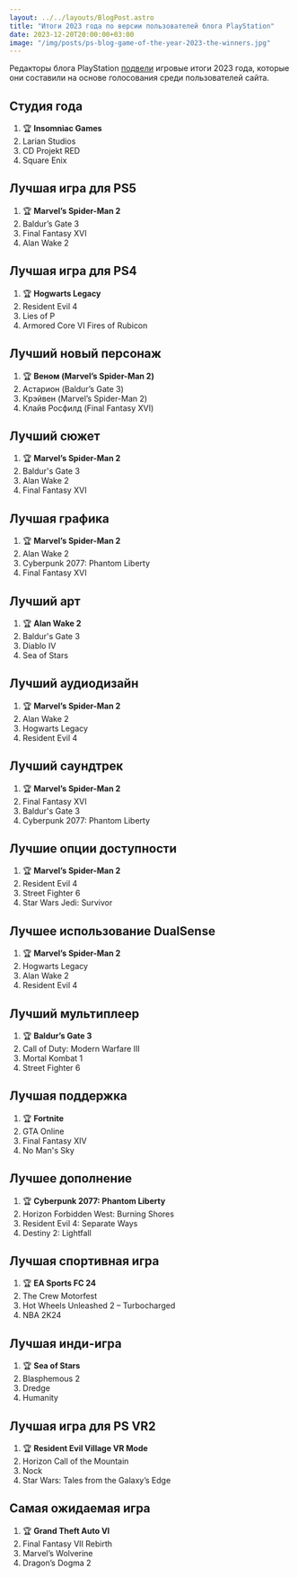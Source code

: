```yaml
---
layout: ../../layouts/BlogPost.astro
title: "Итоги 2023 года по версии пользователей блога PlayStation"
date: 2023-12-20T20:00:00+03:00
image: "/img/posts/ps-blog-game-of-the-year-2023-the-winners.jpg"
---
```


Редакторы блога PlayStation [подвели](https://blog.playstation.com/2023/12/20/ps-blog-game-of-the-year-2023-the-winners/?sf271052742=1) игровые итоги 2023 года, которые они составили на основе голосования среди пользователей сайта.

## Студия года

1.  🏆 **Insomniac Games**
2.  Larian Studios
3.  CD Projekt RED
4.  Square Enix

## Лучшая игра для PS5

1.  🏆 **Marvel’s Spider-Man 2**
2.  Baldur’s Gate 3
3.  Final Fantasy XVI
4.  Alan Wake 2

## Лучшая игра для PS4

1.  🏆 **Hogwarts Legacy**
2.  Resident Evil 4
3.  Lies of P  
4.  Armored Core VI Fires of Rubicon

## Лучший новый персонаж

1.  🏆 **Веном (Marvel’s Spider-Man 2)**
2.  Астарион (Baldur’s Gate 3)  
3.  Крэйвен (Marvel’s Spider-Man 2)
4.  Клайв Росфилд (Final Fantasy XVI)

## Лучший сюжет

1.  🏆 **Marvel’s Spider-Man 2**
2.  Baldur's Gate 3
3.  Alan Wake 2
4.  Final Fantasy XVI

## Лучшая графика

1.  🏆 **Marvel’s Spider-Man 2**
2.  Alan Wake 2
3.  Cyberpunk 2077: Phantom Liberty
4.  Final Fantasy XVI

## Лучший арт

1.  🏆 **Alan Wake 2**
2.  Baldur's Gate 3
3.  Diablo IV
4.  Sea of Stars

## Лучший аудиодизайн

1.  🏆 **Marvel’s Spider-Man 2**
2.  Alan Wake 2
3.  Hogwarts Legacy
4.  Resident Evil 4

## Лучший саундтрек

1.  🏆 **Marvel’s Spider-Man 2**
2.  Final Fantasy XVI
3.  Baldur's Gate 3
4.  Cyberpunk 2077: Phantom Liberty

## Лучшие опции доступности

1.  🏆 **Marvel’s Spider-Man 2**
2.  Resident Evil 4
3.  Street Fighter 6
4.  Star Wars Jedi: Survivor

## Лучшее использование DualSense

1.  🏆 **Marvel’s Spider-Man 2**
2.  Hogwarts Legacy
3.  Alan Wake 2
4.  Resident Evil 4

## Лучший мультиплеер

1.  🏆 **Baldur’s Gate 3**
2.  Call of Duty: Modern Warfare III
3.  Mortal Kombat 1
4.  Street Fighter 6

## Лучшая поддержка

1.  🏆 **Fortnite**
2.  GTA Online
3.  Final Fantasy XIV
4.  No Man's Sky

## Лучшее дополнение

1.  🏆 **Cyberpunk 2077: Phantom Liberty**
2.  Horizon Forbidden West: Burning Shores
3.  Resident Evil 4: Separate Ways
4.  Destiny 2: Lightfall
    

## Лучшая спортивная игра

1.  🏆 **EA Sports FC 24**
2.  The Crew Motorfest
3.  Hot Wheels Unleashed 2 – Turbocharged
4.  NBA 2K24

## Лучшая инди-игра

1.  🏆 **Sea of Stars**
2.  Blasphemous 2
3.  Dredge
4.  Humanity

## Лучшая игра для PS VR2

1.  🏆 **Resident Evil Village VR Mode**
2.  Horizon Call of the Mountain
3.  Nock  
4.  Star Wars: Tales from the Galaxy’s Edge

## Самая ожидаемая игра

1.  🏆 **Grand Theft Auto VI**
2.  Final Fantasy VII Rebirth
3.  Marvel’s Wolverine
4.  Dragon’s Dogma 2